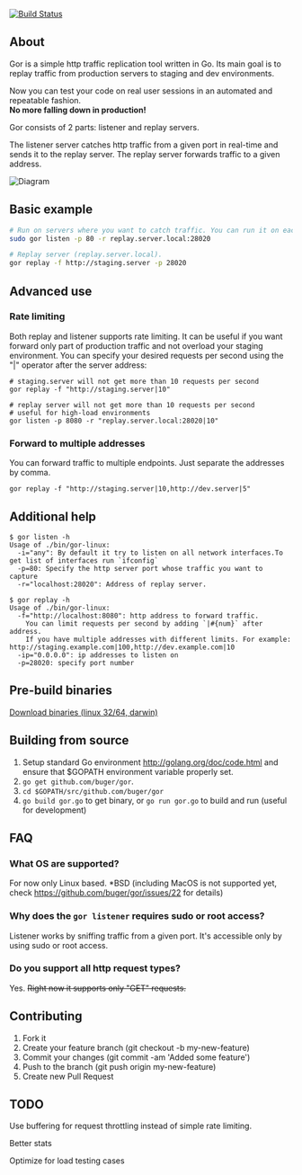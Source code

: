 [![Build Status](https://travis-ci.org/buger/gor.png?branch=master)](https://travis-ci.org/buger/gor)

## About

Gor is a simple http traffic replication tool written in Go. 
Its main goal is to replay traffic from production servers to staging and dev environments.


Now you can test your code on real user sessions in an automated and repeatable fashion.  
**No more falling down in production!**

Gor consists of 2 parts: listener and replay servers.

The listener server catches http traffic from a given port in real-time
and sends it to the replay server. 
The replay server forwards traffic to a given address.


![Diagram](http://i.imgur.com/9mqj2SK.png)


## Basic example

```bash
# Run on servers where you want to catch traffic. You can run it on each `web` machine.
sudo gor listen -p 80 -r replay.server.local:28020 

# Replay server (replay.server.local). 
gor replay -f http://staging.server -p 28020
```

## Advanced use

### Rate limiting
Both replay and listener supports rate limiting. It can be useful if you want
forward only part of production traffic and not overload your staging
environment. You can specify your desired requests per second using the
"|" operator after the server address:

```
# staging.server will not get more than 10 requests per second
gor replay -f "http://staging.server|10"
```

```
# replay server will not get more than 10 requests per second
# useful for high-load environments
gor listen -p 8080 -r "replay.server.local:28020|10"
```

### Forward to multiple addresses

You can forward traffic to multiple endpoints. Just separate the addresses by comma.
```
gor replay -f "http://staging.server|10,http://dev.server|5"
```

## Additional help
```
$ gor listen -h
Usage of ./bin/gor-linux:
  -i="any": By default it try to listen on all network interfaces.To get list of interfaces run `ifconfig`
  -p=80: Specify the http server port whose traffic you want to capture
  -r="localhost:28020": Address of replay server.
```

```
$ gor replay -h
Usage of ./bin/gor-linux:
  -f="http://localhost:8080": http address to forward traffic.
	You can limit requests per second by adding `|#{num}` after address.
	If you have multiple addresses with different limits. For example: http://staging.example.com|100,http://dev.example.com|10
  -ip="0.0.0.0": ip addresses to listen on
  -p=28020: specify port number
```

## Pre-build binaries

[Download binaries (linux 32/64, darwin)](https://drive.google.com/folderview?id=0B46uay48NwcfWFowc1E4a1BISVU&usp=sharing)

## Building from source
1. Setup standard Go environment http://golang.org/doc/code.html and ensure that $GOPATH environment variable properly set.
2. `go get github.com/buger/gor`. 
3. `cd $GOPATH/src/github.com/buger/gor`
4. `go build gor.go` to get binary, or `go run gor.go` to build and run (useful for development)

## FAQ

### What OS are supported?
For now only Linux based. *BSD (including MacOS is not supported yet, check https://github.com/buger/gor/issues/22 for details)

### Why does the `gor listener` requires sudo or root access?
Listener works by sniffing traffic from a given port. It's accessible
only by using sudo or root access.

### Do you support all http request types?
Yes. ~~Right now it supports only "GET" requests.~~

## Contributing

1. Fork it
2. Create your feature branch (git checkout -b my-new-feature)
3. Commit your changes (git commit -am 'Added some feature')
4. Push to the branch (git push origin my-new-feature)
5. Create new Pull Request

## TODO

Use buffering for request throttling instead of simple rate limiting. 

Better stats

Optimize for load testing cases
